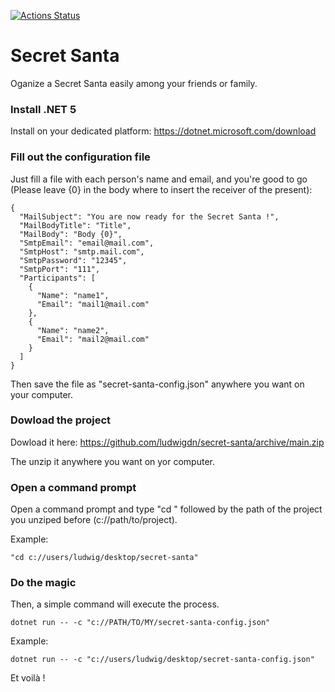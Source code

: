[![Actions Status](https://github.com/ludwigdn/secret-santa/workflows/.NET%20Core/badge.svg)](https://github.com/ludwigdn/secret-santa/actions)

# Secret Santa

Oganize a Secret Santa easily among your friends or family.

### Install .NET 5

Install on your dedicated platform: https://dotnet.microsoft.com/download

### Fill out the configuration file

Just fill a file with each person's name and email, and you're good to go (Please leave {0} in the body where to insert the receiver of the present):

```
{
  "MailSubject": "You are now ready for the Secret Santa !",
  "MailBodyTitle": "Title",
  "MailBody": "Body {0}",
  "SmtpEmail": "email@mail.com",
  "SmtpHost": "smtp.mail.com",
  "SmtpPassword": "12345",
  "SmtpPort": "111",
  "Participants": [
    {
      "Name": "name1",
      "Email": "mail1@mail.com"
    },
    {
      "Name": "name2",
      "Email": "mail2@mail.com"
    }
  ]
}
```

Then save the file as "secret-santa-config.json" anywhere you want on your computer.

### Dowload the project

Dowload it here: https://github.com/ludwigdn/secret-santa/archive/main.zip

The unzip it anywhere you want on yor computer.

### Open a command prompt

Open a command prompt and type "cd " followed by the path of the project you unziped before (c://path/to/project).

Example: 
```
"cd c://users/ludwig/desktop/secret-santa"
```

### Do the magic

Then, a simple command will execute the process.

```
dotnet run -- -c "c://PATH/TO/MY/secret-santa-config.json"
```

Example:
```
dotnet run -- -c "c://users/ludwig/desktop/secret-santa-config.json"
```

Et voilà !
